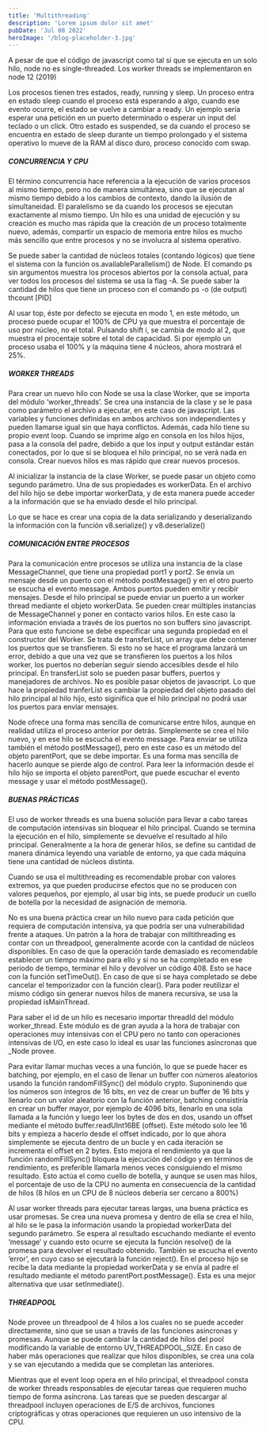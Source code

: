 ```yaml
---
title: 'Multithreading'
description: 'Lorem ipsum dolor sit amet'
pubDate: 'Jul 08 2022'
heroImage: '/blog-placeholder-3.jpg'
---
```


A pesar de que el código de javascript como tal si que se ejecuta en un solo hilo, node no es single-threaded. Los worker threads se implementaron en node 12 (2019)

Los procesos tienen tres estados, ready, running y sleep. Un proceso entra en estado sleep cuando el proceso está esperando a algo, cuando ese evento ocurre, el estado se vuelve a cambiar a ready. Un ejemplo sería esperar una petición en un puerto determinado o esperar un input del teclado o un click. Otro estado es suspended, se da cuando el proceso se encuentra en estado de sleep durante un tiempo prolongado y el sistema operativo lo mueve de la RAM al disco duro, proceso conocido com swap.

##### CONCURRENCIA Y CPU
El término concurrencia hace referencia a la ejecución de varios procesos al mismo tiempo, pero no de manera simultánea, sino que se ejecutan al mismo tiempo debido a los cambios de contexto, dando la ilusión de simultaneidad. El paralelismo se da cuando los procesos se ejecutan exactamente al mismo tiempo. Un hilo es una unidad de ejecución y su creación es mucho mas rápida que la creación de un proceso totalmente nuevo, además, compartir un espacio de memoria entre hilos es mucho más sencillo que entre procesos y no se involucra al sistema operativo.

Se puede saber la cantidad de núcleos totales (contando lógicos) que tiene el sistema con la función os.availableParallelism() de Node. El comando ps sin argumentos muestra los procesos abiertos por la consola actual, para ver todos los procesos del sistema se usa la flag -A. Se puede saber la cantidad de hilos que tiene un proceso con el comando ps -o (de output) thcount [PID]

Al usar top, éste por defecto se ejecuta en modo 1, en este método, un proceso puede ocupar el 100% de CPU ya que muestra el porcentaje de uso por núcleo, no el total. Pulsando shift i, se cambia de modo al 2, que muestra el procentaje sobre el total de capacidad. Si por ejemplo un proceso usaba el 100% y la máquina tiene 4 núcleos, ahora mostrará el 25%. 

##### WORKER THREADS
Para crear un nuevo hilo con Node se usa la clase Worker, que se importa del módulo ‘worker_threads’. Se crea una instancia de la clase y se le pasa como parámetro el archivo a ejecutar, en este caso de javascript. Las variables y funciones definidas en ambos archivos son independientes y pueden llamarse igual sin que haya conflictos. Además, cada hilo tiene su propio event loop. Cuando se imprime algo en consola en los hilos hijos, pasa a la consola del padre, debido a que los input y output estándar están conectados, por lo que si se bloquea el hilo principal, no se verá nada en consola. Crear nuevos hilos es mas rápido que crear nuevos procesos.

Al inicializar la instancia de la clase Worker, se puede pasar un objeto como segundo parámetro. Una de sus propiedades es workerData. En el archivo del hilo hijo se debe importar workerData, y de esta manera puede acceder a la información que se ha enviado desde el hilo principal.

Lo que se hace es crear una copia de la data serializando y deserializando la información con la función v8.serialize() y v8.deserialize()

##### COMUNICACIÓN ENTRE PROCESOS
Para la comunicación entre procesos se utiliza una instancia de la clase MessageChannel, que tiene una propiedad port1 y port2. Se envía un mensaje desde un puerto con el método postMessage() y en el otro puerto se escucha el evento message. Ambos puertos pueden emitir y recibir mensajes. Desde el hilo principal se puede enviar un puerto a un worker thread mediante el objeto workerData. Se pueden crear múltiples instancias de MessageChannel y poner en contacto varios hilos. En este caso la información enviada a través de los puertos no son buffers sino javascript. Para que esto funcione se debe especificar una segunda propiedad en el constructor del Worker. Se trata de transferList, un array que debe contener los puertos que se transfieren. Si esto no se hace el programa lanzará un error, debido a que una vez que se transfieren los puertos a los hilos worker, los puertos no deberían seguir siendo accesibles desde el hilo principal. En transferList solo se pueden pasar buffers, puertos y manejadores de archivos. No es posible pasar objetos de javascript. Lo que hace la propiedad tranferList es cambiar la propiedad del objeto pasado del hilo principal al hilo hijo, esto siginifica que el hilo principal no podrá usar los puertos para enviar mensajes. 

Node ofrece una forma mas sencilla de comunicarse entre hilos, aunque en realidad utiliza el proceso anterior por detrás. Simplemente se crea el hilo nuevo, y en ese hilo se escucha el evento message. Para enviar se utiliza también el método postMessage(), pero en este caso es un método del objeto parentPort, que se debe importar. Es una forma mas sencilla de hacerlo aunque se pierde algo de control. Para leer la información desde el hilo hijo se importa el objeto parentPort, que puede escuchar el evento message y usar el método postMessage().

##### BUENAS PRÁCTICAS
El uso de worker threads es una buena solución para llevar a cabo tareas de computación intensivas sin bloquear el hilo principal. Cuando se termina la ejecución en el hilo, simplemente se devuelve el resultado al hilo principal. Generalmente a la hora de generar hilos, se define su cantidad de manera dinámica leyendo una variable de entorno, ya que cada máquina tiene una cantidad de núcleos distinta.

Cuando se usa el multithreading es recomendable probar con valores extremos, ya que pueden producirse efectos que no se producen con valores pequeños, por ejemplo, al usar big ints, se puede producir un cuello de botella por la necesidad de asignación de memoria.

No es una buena práctica crear un hilo nuevo para cada petición que requiera de computación intensiva, ya que podría ser una vulnerabilidad frente a ataques. Un patrón a la hora de trabajar con miltithreading es contar con un threadpool, generalmente acorde con la cantidad de núcleos disponibles. En caso de que la operación tarde demasiado es recomendable establecer un tiempo máximo para ello y si no se ha completado en ese periodo de tiempo, terminar el hilo y devolver un código 408. Esto se hace con la función setTimeOut(). En caso de que si se haya completado se debe cancelar el temporizador con la función clear(). Para poder reutilizar el mismo código sin generar nuevos hilos de manera recursiva, se usa la propiedad isMainThread. 

Para saber el id de un hilo es necesario importar threadId del módulo worker_thread. Este módulo es de gran ayuda a la hora de trabajar con operaciones muy intensivas con el CPU pero no tanto con operaciones intensivas de I/O, en este caso lo ideal es usar las funciones asíncronas que _Node provee.

Para evitar llamar muchas veces a una función, lo que se puede hacer es batching, por ejemplo, en el caso de llenar un buffer con números aleatorios usando la función randomFillSync() del módulo crypto. Suponinendo que los números son íntegros de 16 bits, en vez de crear un buffer de 16 bits y llenarlo con un valor aleatorio con la función anterior, batching consistiría en crear un buffer mayor, por ejemplo de 4096 bits, llenarlo en una sola llamada a la función y luego leer los bytes de dos en dos, usando un offset mediante el método buffer.readUInt16BE
(offset). Este método solo lee 16 bits y empieza a hacerlo desde el offset indicado, por lo que ahora simplemente se ejecuta dentro de un bucle y en cada iteración se incrementa el offset en 2 bytes. Esto mejora el rendimiento ya que la función randomFillSync() bloquea la ejecución del código y en términos de rendimiento, es preferible llamarla menos veces consiguiendo el mismo resultado. Esto actúa el como cuello de botella, y aunque se usen mas hilos, el porcentaje de uso de la CPU no aumenta en consecuencia de la cantidad de hilos (8 hilos en un CPU de 8 núcleos debería ser cercano a 800%)

Al usar worker threads para ejecutar tareas largas, una buena práctica es usar promesas. Se crea una nueva promesa y dentro de ella se crea el hilo, al hilo se le pasa la información usando la propiedad workerData del segundo parámetro. Se espera al resultado escuchando mediante el evento ‘message’ y cuando esto ocurre se ejecuta la función resolve() de la promesa para devolver el resultado obtenido. También se escucha el evento ‘error’, en cuyo caso se ejecutará la función reject(). En el proceso hijo se recibe la data mediante la propiedad workerData y se envía al padre el resultado mediante el método parentPort.postMessage(). Esta es una mejor alternativa que usar setInmediate().

##### THREADPOOL
Node provee un threadpool de 4 hilos a los cuales no se puede acceder directamente, sino que se usan a través de las funciones asincronas y promesas. Aunque se puede cambiar la cantidad de hilos del pool modificando la variable de entorno UV_THREADPOOL_SIZE. En caso de haber más operaciones que realizar que hilos disponibles, se crea una cola y se van ejecutando a medida que se completan las anteriores.

Mientras que el event loop opera en el hilo principal, el threadpool consta de worker threads responsables de ejecutar tareas que requieren mucho tiempo de forma asíncrona. Las tareas que se pueden descargar al threadpool incluyen operaciones de E/S de archivos, funciones criptográficas y otras operaciones que requieren un uso intensivo de la CPU.